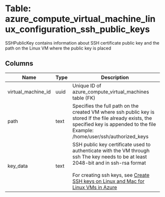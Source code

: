 
# Table: azure_compute_virtual_machine_linux_configuration_ssh_public_keys
SSHPublicKey contains information about SSH certificate public key and the path on the Linux VM where the public key is placed
## Columns
| Name        | Type           | Description  |
| ------------- | ------------- | -----  |
|virtual_machine_id|uuid|Unique ID of azure_compute_virtual_machines table (FK)|
|path|text|Specifies the full path on the created VM where ssh public key is stored If the file already exists, the specified key is appended to the file Example: /home/user/ssh/authorized_keys|
|key_data|text|SSH public key certificate used to authenticate with the VM through ssh The key needs to be at least 2048-bit and in ssh-rsa format <br><br> For creating ssh keys, see [Create SSH keys on Linux and Mac for Linux VMs in Azure](https://docsmicrosoftcom/en-us/azure/virtual-machines/linux/mac-create-ssh-keys?toc=%2fazure%2fvirtual-machines%2flinux%2ftocjson)|
